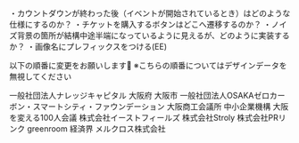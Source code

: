<Questions>
・カウントダウンが終わった後（イベントが開始されているとき）はどのような仕様にするのか？
・チケットを購入するボタンはどこへ遷移するのか？
・ノイズ背景の箇所が結構中途半端になっているように見えるが、どのように実装するか？


<memo>
・画像名にプレフィックスをつける(EE)


以下の順番に変更をお願いします🙏
※こちらの順番についてはデザインデータを無視してください

一般社団法人ナレッジキャピタル
大阪府
大阪市
一般社団法人OSAKAゼロカーボン・スマートシティ・ファウンデーション
大阪商工会議所
中小企業機構
大阪を変える100人会議
株式会社イーストフィールズ
株式会社Stroly
株式会社PRリンク
greenroom
経済界
メルクロス株式会社　